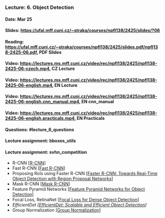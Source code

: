 ### Lecture: 6. Object Detection
#### Date: Mar 25
#### Slides: https://ufal.mff.cuni.cz/~straka/courses/npfl138/2425/slides/?06
#### Reading: https://ufal.mff.cuni.cz/~straka/courses/npfl138/2425/slides.pdf/npfl138-2425-06.pdf, PDF Slides
#### Video: https://lectures.ms.mff.cuni.cz/video/rec/npfl138/2425/npfl138-2425-06-czech.mp4, CZ Lecture
#### Video: https://lectures.ms.mff.cuni.cz/video/rec/npfl138/2425/npfl138-2425-06-english.mp4, EN Lecture
#### Video: https://lectures.ms.mff.cuni.cz/video/rec/npfl138/2425/npfl138-2425-06-english.cnn_manual.mp4, EN cnn_manual
#### Video: https://lectures.ms.mff.cuni.cz/video/rec/npfl138/2425/npfl138-2425-06-english.practicals.mp4, EN Practicals
#### Questions: #lecture_6_questions
#### Lecture assignment: bboxes_utils
#### Lecture assignment: svhn_competition

- R-CNN [[R-CNN](https://arxiv.org/abs/1311.2524)]
- Fast R-CNN [[Fast R-CNN](https://arxiv.org/abs/1504.08083)]
- Proposing RoIs using Faster R-CNN [[Faster R-CNN: Towards Real-Time Object Detection with Region Proposal Networks](https://arxiv.org/abs/1506.01497)]
- Mask R-CNN [[Mask R-CNN](https://arxiv.org/abs/1703.06870)]
- Feature Pyramid Networks [[Feature Pyramid Networks for Object Detection](https://arxiv.org/abs/1612.03144)]
- Focal Loss, RetinaNet [[Focal Loss for Dense Object Detection](https://arxiv.org/abs/1708.02002)]
- _EfficientDet [[EfficientDet: Scalable and Efficient Object Detection](https://arxiv.org/abs/1911.09070)]_
- Group Normalization [[Group Normalization](https://arxiv.org/abs/1803.08494)]
